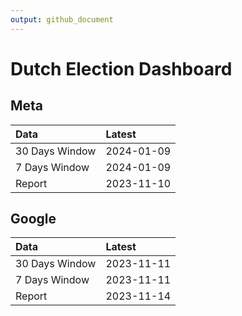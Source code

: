 ```yaml
---
output: github_document
---
```


# Dutch Election Dashboard



## Meta


|Data           |Latest     |
|:--------------|:----------|
|30 Days Window |2024-01-09 |
|7 Days Window  |2024-01-09 |
|Report         |2023-11-10 |

## Google


|Data           |Latest     |
|:--------------|:----------|
|30 Days Window |2023-11-11 |
|7 Days Window  |2023-11-11 |
|Report         |2023-11-14 |
